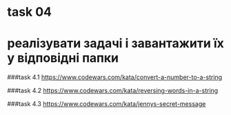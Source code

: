 # task 04

# реалізувати задачі і завантажити їх у відповідні папки
###task 4.1
https://www.codewars.com/kata/convert-a-number-to-a-string

###task 4.2
https://www.codewars.com/kata/reversing-words-in-a-string

###task 4.3
https://www.codewars.com/kata/jennys-secret-message